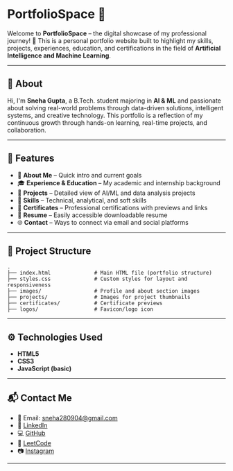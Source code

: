 # PortfolioSpace 🎨

Welcome to **PortfolioSpace** – the digital showcase of my professional journey! 🚀
This is a personal portfolio website built to highlight my skills, projects, experiences, education, and certifications in the field of **Artificial Intelligence and Machine Learning**.

---

## 🌟 About

Hi, I'm **Sneha Gupta**, a B.Tech. student majoring in **AI & ML** and passionate about solving real-world problems through data-driven solutions, intelligent systems, and creative technology. This portfolio is a reflection of my continuous growth through hands-on learning, real-time projects, and collaboration.

---

## 🧭 Features

* 📌 **About Me** – Quick intro and current goals
* 🎓 **Experience & Education** – My academic and internship background
* 🧠 **Projects** – Detailed view of AI/ML and data analysis projects
* 🧰 **Skills** – Technical, analytical, and soft skills
* 📜 **Certificates** – Professional certifications with previews and links
* 📄 **Resume** – Easily accessible downloadable resume
* 🌐 **Contact** – Ways to connect via email and social platforms

---

## 📁 Project Structure

```
.
├── index.html              # Main HTML file (portfolio structure)
├── styles.css              # Custom styles for layout and responsiveness
├── images/                 # Profile and about section images
├── projects/               # Images for project thumbnails
├── certificates/           # Certificate previews
├── logos/                  # Favicon/logo icon
```

---

## ⚙️ Technologies Used

* **HTML5**
* **CSS3**
* **JavaScript (basic)**

---

## 📬 Contact Me

* 📧 Email: [sneha280904@gmail.com](mailto:sneha280904@gmail.com)
* 💼 [LinkedIn](https://www.linkedin.com/in/sneha-gupta-a78839261)
* 💻 [GitHub](https://github.com/sneha280904)
* 🧠 [LeetCode](https://leetcode.com/u/sneha_04/)
* 📷 [Instagram](https://www.instagram.com/snehagupta_._)

---


